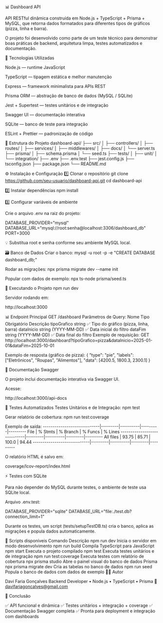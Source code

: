 📊 Dashboard API

API RESTful dinâmica construída em Node.js + TypeScript + Prisma + MySQL, que retorna dados formatados para diferentes tipos de gráficos (pizza, linha e barra).

O projeto foi desenvolvido como parte de um teste técnico para demonstrar boas práticas de backend, arquitetura limpa, testes automatizados e documentação.

🚀 Tecnologias Utilizadas

Node.js — runtime JavaScript

TypeScript — tipagem estática e melhor manutenção

Express — framework minimalista para APIs REST

Prisma ORM — abstração de banco de dados (MySQL / SQLite)

Jest + Supertest — testes unitários e de integração

Swagger UI — documentação interativa

SQLite — banco de teste para integração

ESLint + Prettier — padronização de código

🧱 Estrutura do Projeto
dashboard-api/
├── src/
│   ├── controllers/
│   ├── routes/
│   ├── services/
│   ├── middlewares/
│   ├── docs/
│   └── server.ts
├── prisma/
│   ├── schema.prisma
│   └── seed.ts
├── tests/
│   ├── unit/
│   └── integration/
├── .env
├── .env.test
├── jest.config.js
├── tsconfig.json
├── package.json
└── README.md

⚙️ Instalação e Configuração
1️⃣ Clonar o repositório
git clone https://github.com/seu-usuario/dashboard-api.git
cd dashboard-api

2️⃣ Instalar dependências
npm install

3️⃣ Configurar variáveis de ambiente

Crie o arquivo .env na raiz do projeto:

DATABASE_PROVIDER="mysql"
DATABASE_URL="mysql://root:senha@localhost:3306/dashboard_db"
PORT=3000


💡 Substitua root e senha conforme seu ambiente MySQL local.

🗃️ Banco de Dados
Criar o banco:
mysql -u root -p -e "CREATE DATABASE dashboard_db;"

Rodar as migrações:
npx prisma migrate dev --name init

Popular com dados de exemplo:
npx ts-node prisma/seed.ts

🧠 Executando o Projeto
npm run dev


Servidor rodando em:

http://localhost:3000

📊 Endpoint Principal
GET /dashboard
Parâmetros de Query:
Nome	Tipo	Obrigatório	Descrição
tipoGrafico	string	✅	Tipo do gráfico (pizza, linha, barra)
dataInicio	string (YYYY-MM-DD)	✅	Data inicial do filtro
dataFim	string (YYYY-MM-DD)	✅	Data final do filtro
Exemplo de requisição:
GET http://localhost:3000/dashboard?tipoGrafico=pizza&dataInicio=2025-01-01&dataFim=2025-10-01

Exemplo de resposta (gráfico de pizza):
{
"type": "pie",
"labels": ["Eletrônicos", "Roupas", "Alimentos"],
"data": [4200.5, 1800.3, 2300.1]
}

🧩 Documentação Swagger

O projeto inclui documentação interativa via Swagger UI.

Acesse:

http://localhost:3000/api-docs

🧪 Testes Automatizados
Testes Unitários e de Integração:
npm test

Gerar relatório de cobertura:
npm run test:coverage

Exemplo de saída:
-----------------------------|---------|----------|---------|---------
File                         | % Stmts | % Branch | % Funcs | % Lines
-----------------------------|---------|----------|---------|---------
All files                    |   93.75 |    85.71 |   100.0 |   94.44
-----------------------------|---------|----------|---------|---------


O relatório HTML é salvo em:

coverage/lcov-report/index.html

⚡ Testes com SQLite

Para não depender do MySQL durante testes, o ambiente de teste usa SQLite local.

Arquivo .env.test:

DATABASE_PROVIDER="sqlite"
DATABASE_URL="file:./test.db?connection_limit=1"


Durante os testes, um script (tests/setupTestDB.ts) cria o banco, aplica as migrações e popula dados automaticamente.

🧰 Scripts disponíveis
Comando	Descrição
npm run dev	Inicia o servidor em modo desenvolvimento
npm run build	Compila TypeScript para JavaScript
npm start	Executa o projeto compilado
npm test	Executa testes unitários e de integração
npm run test:coverage	Executa testes com relatório de cobertura
npx prisma studio	Abre o painel visual do banco de dados Prisma
npx prisma migrate dev	Cria as tabelas no banco de dados
npm run seed	Popula o banco de dados com dados de exemplo
🧑‍💻 Autor

Davi Faria Gonçalves
Backend Developer • Node.js • TypeScript • Prisma
📧 davifariagoncalves@gmail.com


🏁 Conclusão

✅ API funcional e dinâmica
✅ Testes unitários + integração + coverage
✅ Documentação Swagger completa
✅ Pronta para deployment e integração com dashboards